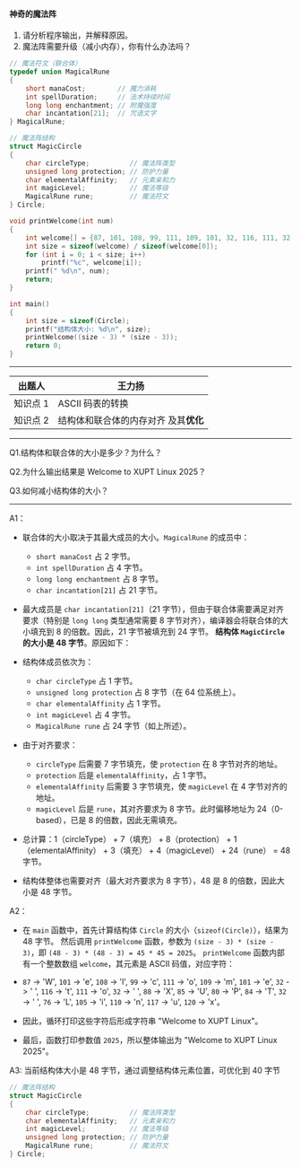 #### 神奇的魔法阵

1. 请分析程序输出，并解释原因。
2. 魔法阵需要升级（减小内存），你有什么办法吗？

```c
// 魔法符文（联合体）
typedef union MagicalRune
{
    short manaCost;        // 魔力消耗
    int spellDuration;     // 法术持续时间
    long long enchantment; // 附魔强度
    char incantation[21];  // 咒语文字
} MagicalRune;

// 魔法阵结构
struct MagicCircle
{
    char circleType;          // 魔法阵类型
    unsigned long protection; // 防护力量
    char elementalAffinity;   // 元素亲和力
    int magicLevel;           // 魔法等级
    MagicalRune rune;         // 魔法符文
} Circle;

void printWelcome(int num)
{
    int welcome[] = {87, 101, 108, 99, 111, 109, 101, 32, 116, 111, 32, 88, 85, 80, 84, 32, 76, 105, 110, 117, 120};
    int size = sizeof(welcome) / sizeof(welcome[0]);
    for (int i = 0; i < size; i++)
        printf("%c", welcome[i]);
    printf(" %d\n", num);
    return;
}

int main()
{
    int size = sizeof(Circle);
    printf("结构体大小: %d\n", size);
    printWelcome((size - 3) * (size - 3));
    return 0;
}

```

---

| **出题人** | **王力扬**                            |
| ---------- | ------------------------------------- |
| 知识点 1   | ASCII 码表的转换                      |
| 知识点 2   | 结构体和联合体的内存对齐 及其**优化** |

---

Q1.结构体和联合体的大小是多少？为什么？

Q2.为什么输出结果是 Welcome to XUPT Linux 2025？

Q3.如何减小结构体的大小？

---

A1：

-   联合体的大小取决于其最大成员的大小。`MagicalRune` 的成员中：
    -   `short manaCost` 占 2 字节。
    -   `int spellDuration` 占 4 字节。
    -   `long long enchantment` 占 8 字节。
    -   `char incantation[21]` 占 21 字节。
-   最大成员是 `char incantation[21]`（21 字节），但由于联合体需要满足对齐要求（特别是 `long long` 类型通常需要 8 字节对齐），编译器会将联合体的大小填充到 8 的倍数。因此，21 字节被填充到 24 字节。
    **结构体 `MagicCircle` 的大小是 48 字节**。原因如下：

-   结构体成员依次为：
    -   `char circleType` 占 1 字节。
    -   `unsigned long protection` 占 8 字节（在 64 位系统上）。
    -   `char elementalAffinity` 占 1 字节。
    -   `int magicLevel` 占 4 字节。
    -   `MagicalRune rune` 占 24 字节（如上所述）。
-   由于对齐要求：
    -   `circleType` 后需要 7 字节填充，使 `protection` 在 8 字节对齐的地址。
    -   `protection` 后是 `elementalAffinity`，占 1 字节。
    -   `elementalAffinity` 后需要 3 字节填充，使 `magicLevel` 在 4 字节对齐的地址。
    -   `magicLevel` 后是 `rune`，其对齐要求为 8 字节。此时偏移地址为 24（0-based），已是 8 的倍数，因此无需填充。
-   总计算：1（circleType） + 7（填充） + 8（protection） + 1（elementalAffinity） + 3（填充） + 4（magicLevel） + 24（rune） = 48 字节。
-   结构体整体也需要对齐（最大对齐要求为 8 字节），48 是 8 的倍数，因此大小是 48 字节。

A2：

-   在 `main` 函数中，首先计算结构体 `Circle` 的大小（`sizeof(Circle)`），结果为 48 字节。
    然后调用 `printWelcome` 函数，参数为 `(size - 3) * (size - 3)`，即 `(48 - 3) * (48 - 3) = 45 * 45 = 2025`。
    `printWelcome` 函数内部有一个整数数组 `welcome`，其元素是 ASCII 码值，对应字符：

-   `87` -> 'W', `101` -> 'e', `108` -> 'l', `99` -> 'c', `111` -> 'o', `109` -> 'm', `101` -> 'e', `32` -> ' ', `116` -> 't', `111` -> 'o', `32` -> ' ', `88` -> 'X', `85` -> 'U', `80` -> 'P', `84` -> 'T', `32` -> ' ', `76` -> 'L', `105` -> 'i', `110` -> 'n', `117` -> 'u', `120` -> 'x'。
-   因此，循环打印这些字符后形成字符串 "Welcome to XUPT Linux"。
-   最后，函数打印参数值 `2025`，所以整体输出为 "Welcome to XUPT Linux 2025"。

A3:
当前结构体大小是 48 字节，通过调整结构体元素位置，可优化到 40 字节

```c
// 魔法阵结构
struct MagicCircle
{
    char circleType;          // 魔法阵类型
    char elementalAffinity;   // 元素亲和力
    int magicLevel;           // 魔法等级
    unsigned long protection; // 防护力量
    MagicalRune rune;         // 魔法符文
} Circle;
```
